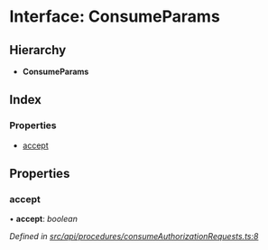 # Interface: ConsumeParams

## Hierarchy

* **ConsumeParams**

## Index

### Properties

* [accept](consumeparams.md#accept)

## Properties

###  accept

• **accept**: *boolean*

*Defined in [src/api/procedures/consumeAuthorizationRequests.ts:8](https://github.com/PolymathNetwork/polymesh-sdk/blob/2085ef5/src/api/procedures/consumeAuthorizationRequests.ts#L8)*
